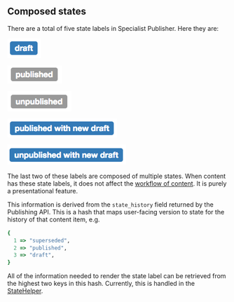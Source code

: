 ## Composed states

There are a total of five state labels in Specialist Publisher. Here they are:

![draft](./draft.png)

![published](./published.png)

![unpublished](./unpublished.png)

![published with new draft](./published_draft.png)

![unpublished with new draft](./unpublished_draft.png)

The last two of these labels are composed of multiple states. When content has
these state labels, it does not affect the
[workflow of content](./workflow-of-content.md). It is purely a presentational
feature.

This information is derived from the `state_history` field returned by the
Publishing API. This is a hash that maps user-facing version to state for the
history of that content item, e.g.

```ruby
{
  1 => "superseded",
  2 => "published",
  3 => "draft",
}
```

All of the information needed to render the state label can be retrieved from
the highest two keys in this hash. Currently, this is handled in the
[StateHelper](https://github.com/alphagov/specialist-publisher-rebuild/blob/master/app/helpers/state_helper.rb).
